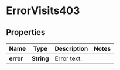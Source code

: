 

# ErrorVisits403


## Properties

| Name | Type | Description | Notes |
|------------ | ------------- | ------------- | -------------|
|**error** | **String** | Error text. |  |



